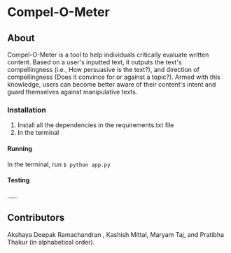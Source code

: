 # Compel-O-Meter

## About

Compel-O-Meter is a tool to help individuals critically evaluate written content. Based on a user's inputted text, it outputs the text's compellingness (i.e., How persuasive is the text?), and direction of compellingness (Does it convince for or against a topic?). Armed with this knowledge, users can become better aware of their content's intent and guard themselves against manipulative texts. 

### Installation

1. Install all the dependencies in the requirements.txt file
2. In the terminal


#### Running

In the terminal,  run `$ python app.py` 

#### Testing

......


## Contributors

Akshaya Deepak Ramachandran , Kashish Mittal, Maryam Taj, and Pratibha Thakur (in alphabetical order).

 


